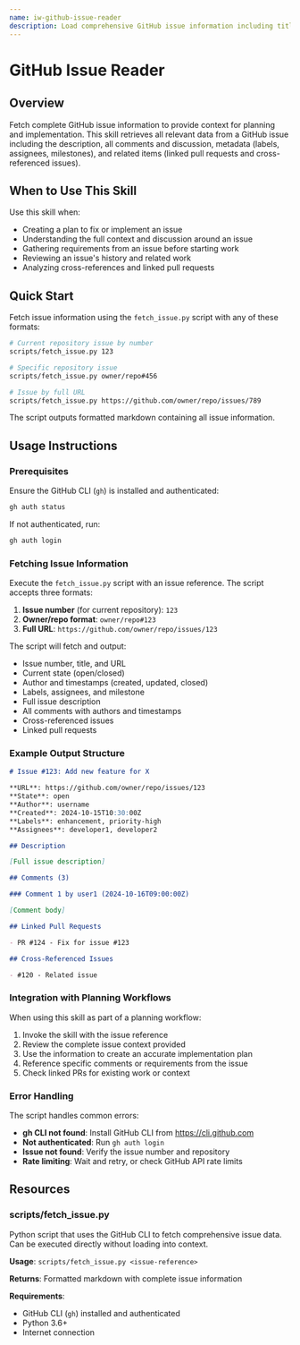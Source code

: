 ```yaml
---
name: iw-github-issue-reader
description: Load comprehensive GitHub issue information including title, description, comments, labels, assignees, milestones, and related items (linked PRs and cross-references). This skill should be used when planning to fix an issue, when detailed issue context is needed for implementation work, or when a plan command needs to understand the full scope of an issue.
---
```


# GitHub Issue Reader

## Overview

Fetch complete GitHub issue information to provide context for planning and implementation. This skill retrieves all relevant data from a GitHub issue including the description, all comments and discussion, metadata (labels, assignees, milestones), and related items (linked pull requests and cross-referenced issues).

## When to Use This Skill

Use this skill when:
- Creating a plan to fix or implement an issue
- Understanding the full context and discussion around an issue
- Gathering requirements from an issue before starting work
- Reviewing an issue's history and related work
- Analyzing cross-references and linked pull requests

## Quick Start

Fetch issue information using the `fetch_issue.py` script with any of these formats:

```bash
# Current repository issue by number
scripts/fetch_issue.py 123

# Specific repository issue
scripts/fetch_issue.py owner/repo#456

# Issue by full URL
scripts/fetch_issue.py https://github.com/owner/repo/issues/789
```

The script outputs formatted markdown containing all issue information.

## Usage Instructions

### Prerequisites

Ensure the GitHub CLI (`gh`) is installed and authenticated:
```bash
gh auth status
```

If not authenticated, run:
```bash
gh auth login
```

### Fetching Issue Information

Execute the `fetch_issue.py` script with an issue reference. The script accepts three formats:

1. **Issue number** (for current repository): `123`
2. **Owner/repo format**: `owner/repo#123`
3. **Full URL**: `https://github.com/owner/repo/issues/123`

The script will fetch and output:
- Issue number, title, and URL
- Current state (open/closed)
- Author and timestamps (created, updated, closed)
- Labels, assignees, and milestone
- Full issue description
- All comments with authors and timestamps
- Cross-referenced issues
- Linked pull requests

### Example Output Structure

```markdown
# Issue #123: Add new feature for X

**URL**: https://github.com/owner/repo/issues/123
**State**: open
**Author**: username
**Created**: 2024-10-15T10:30:00Z
**Labels**: enhancement, priority-high
**Assignees**: developer1, developer2

## Description

[Full issue description]

## Comments (3)

### Comment 1 by user1 (2024-10-16T09:00:00Z)

[Comment body]

## Linked Pull Requests

- PR #124 - Fix for issue #123

## Cross-Referenced Issues

- #120 - Related issue
```

### Integration with Planning Workflows

When using this skill as part of a planning workflow:

1. Invoke the skill with the issue reference
2. Review the complete issue context provided
3. Use the information to create an accurate implementation plan
4. Reference specific comments or requirements from the issue
5. Check linked PRs for existing work or context

### Error Handling

The script handles common errors:
- **gh CLI not found**: Install GitHub CLI from https://cli.github.com
- **Not authenticated**: Run `gh auth login`
- **Issue not found**: Verify the issue number and repository
- **Rate limiting**: Wait and retry, or check GitHub API rate limits

## Resources

### scripts/fetch_issue.py

Python script that uses the GitHub CLI to fetch comprehensive issue data. Can be executed directly without loading into context.

**Usage**: `scripts/fetch_issue.py <issue-reference>`

**Returns**: Formatted markdown with complete issue information

**Requirements**:
- GitHub CLI (`gh`) installed and authenticated
- Python 3.6+
- Internet connection
